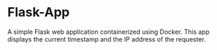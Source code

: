 # Flask-App
A simple Flask web application containerized using Docker. This app displays the current timestamp and the IP address of the requester.
